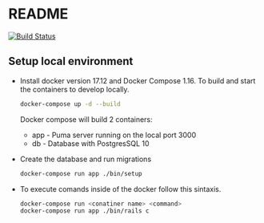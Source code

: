 # README

[![Build Status](https://travis-ci.org/00dav00/league30.svg?branch=master)](https://travis-ci.org/00dav00/league30)

## Setup local environment

- Install docker version 17.12 and Docker Compose 1.16. To build and start the containers to develop locally.

  ```bash
  docker-compose up -d --build
  ```

  Docker compose will build 2 containers:

  - app - Puma server running on the local port 3000
  - db - Database with PostgresSQL 10

- Create the database and run migrations

  ```bash
  docker-compose run app ./bin/setup
  ```

- To execute comands inside of the docker follow this sintaxis.

  ```bash
  docker-compose run <conatiner name> <command>
  docker-compose run app ./bin/rails c
 ```

